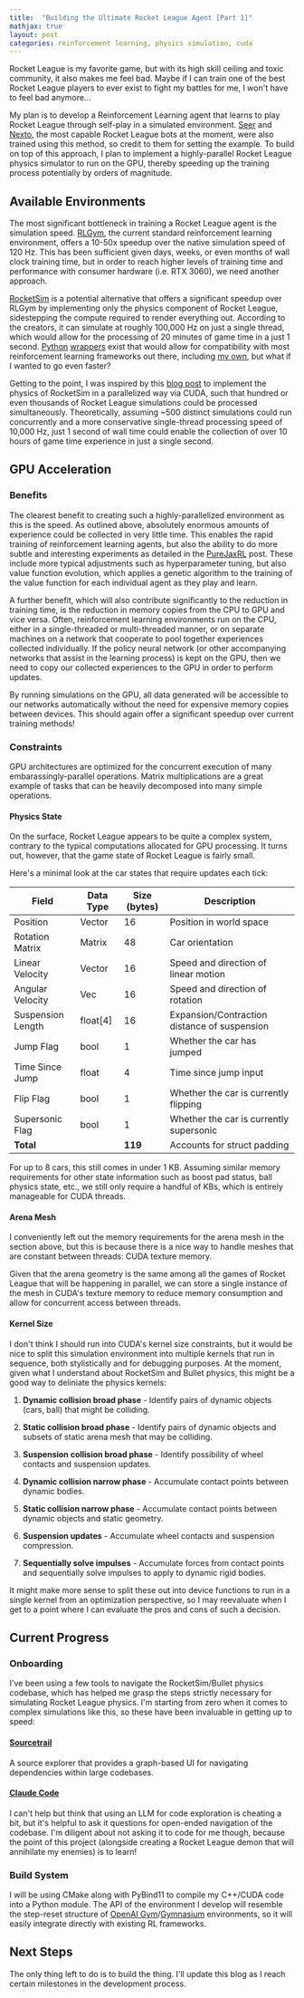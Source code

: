 ```yaml
---
title:  "Building the Ultimate Rocket League Agent [Part 1]"
mathjax: true
layout: post
categories: reinforcement learning, physics simulation, cuda
---
```


Rocket League is my favorite game, but with its high skill ceiling and toxic community, it also makes me feel bad. Maybe if I can train one of the best Rocket League players to ever exist to fight my battles for me, I won't have to feel bad anymore...


My plan is to develop a Reinforcement Learning agent that learns to play Rocket League through self-play in a simulated environment. [Seer][seer] and [Nexto][nexto], the most capable Rocket League bots at the moment, were also trained using this method, so credit to them for setting the example. To build on top of this approach, I plan to implement a highly-parallel Rocket League physics simulator to run on the GPU, thereby speeding up the training process potentially by orders of magnitude.

## Available Environments

The most significant bottleneck in training a Rocket League agent is the simulation speed. [RLGym][rlgym], the current standard reinforcement learning environment, offers a 10-50x speedup over the native simulation speed of 120 Hz. This has been sufficient given days, weeks, or even months of wall clock training time, but in order to reach higher levels of training time and performance with consumer hardware (i.e. RTX 3060), we need another approach.

[RocketSim][rocketsim] is a potential alternative that offers a significant speedup over RLGym by implementing only the physics component of Rocket League, sidestepping the compute required to render everything out. According to the creators, it can simulate at roughly 100,000 Hz on just a single thread, which would allow for the processing of 20 minutes of game time in a just 1 second. [Python][rocketpy1] [wrappers][rocketpy2] exist that would allow for compatibility with most reinforcement learning frameworks out there, including [my own][jarl], but what if I wanted to go even faster?

Getting to the point, I was inspired by this [blog post][purejaxrl] to implement the physics of RocketSim in a parallelized way via CUDA, such that hundred or even thousands of Rocket League simulations could be processed simultaneously. Theoretically, assuming ~500 distinct simulations could run concurrently and a more conservative single-thread processing speed of 10,000 Hz, just 1 second of wall time could enable the collection of over 10 hours of game time experience in just a single second.

## GPU Acceleration

### Benefits

The clearest benefit to creating such a highly-parallelized environment as this is the speed. As outlined above, absolutely enormous amounts of experience could be collected in very little time. This enables the rapid training of reinforcement learning agents, but also the ability to do more subtle and interesting experiments as detailed in the [PureJaxRL][purejaxrl] post. These include more typical adjustments such as hyperparameter tuning, but also value function evolution, which applies a genetic algorithm to the training of the value function for each individual agent as they play and learn.

A further benefit, which will also contribute significantly to the reduction in training time, is the reduction in memory copies from the CPU to GPU and vice versa. Often, reinforcement learning environments run on the CPU, either in a single-threaded or multi-threaded manner, or on separate machines on a network that cooperate to pool together experiences collected individually. If the policy neural network (or other accompanying networks that assist in the learning process) is kept on the GPU, then we need to copy our collected experiences to the GPU in order to perform updates.

By running simulations on the GPU, all data generated will be accessible to our networks automatically without the need for expensive memory copies between devices. This should again offer a significant speedup over current training methods!

### Constraints

GPU architectures are optimized for the concurrent execution of many embarassingly-parallel operations. Matrix multiplications are a great example of tasks that can be heavily decomposed into many simple operations. 

#### Physics State

On the surface, Rocket League appears to be quite a complex system, contrary to the typical computations allocated for GPU processing. It turns out, however, that the game state of Rocket League is fairly small. 

Here's a minimal look at the car states that require updates each tick:

| Field | Data Type | Size (bytes) | Description |
|-------|-----------|--------------|-------------|
| Position | Vector | 16 | Position in world space |
| Rotation Matrix | Matrix | 48 | Car orientation |
| Linear Velocity | Vector | 16 | Speed and direction of linear motion |
| Angular Velocity | Vec | 16 | Speed and direction of rotation |
| Suspension Length | float[4] | 16 | Expansion/Contraction distance of suspension |
| Jump Flag | bool | 1 | Whether the car has jumped |
| Time Since Jump | float | 4 | Time since jump input |
| Flip Flag | bool | 1 | Whether the car is currently flipping |
| Supersonic Flag | bool | 1 | Whether the car is currently supersonic |
| **Total** | | **119** | Accounts for struct padding |

For up to 8 cars, this still comes in under 1 KB. Assuming similar memory requirements for other state information such as boost pad status, ball physics state, etc., we still only require a handful of KBs, which is entirely manageable for CUDA threads.

#### Arena Mesh

I conveniently left out the memory requirements for the arena mesh in the section above, but this is because there is a nice way to handle meshes that are constant between threads: CUDA texture memory.

Given that the arena geometry is the same among all the games of Rocket League that will be happening in parallel, we can store a single instance of the mesh in CUDA's texture memory to reduce memory consumption and allow for concurrent access between threads.

#### Kernel Size

I don't think I should run into CUDA's kernel size constraints, but it would be nice to split this simulation environment into multiple kernels that run in sequence, both stylistically and for debugging purposes. At the moment, given what I understand about RocketSim and Bullet physics, this might be a good way to deliniate the physics kernels:

 1. __Dynamic collision broad phase__ - Identify pairs of dynamic objects (cars, ball) that might be colliding.

 2. __Static collision broad phase__ - Identify pairs of dynamic objects and subsets of static arena mesh that may be colliding.
 
 3. __Suspension collision broad phase__ - Identify possibility of wheel contacts and suspension updates.

 4. __Dynamic collision narrow phase__ - Accumulate contact points between dynamic bodies.

 5. __Static collision narrow phase__ - Accumulate contact points between dynamic objects and static geometry.

 6. __Suspension updates__ - Accumulate wheel contacts and suspension compression.

 7. __Sequentially solve impulses__ - Accumulate forces from contact points and sequentially solve impulses to apply to dynamic rigid bodies.

It might make more sense to split these out into device functions to run in a single kernel from an optimization perspective, so I may reevaluate when I get to a point where I can evaluate the pros and cons of such a decision.

## Current Progress

### Onboarding

I've been using a few tools to navigate the RocketSim/Bullet physics codebase, which has helped me grasp the steps strictly necessary for simulating Rocket League physics. I'm starting from zero when it comes to complex simulations like this, so these have been invaluable in getting up to speed:

#### [Sourcetrail][srctrail]
A source explorer that provides a graph-based UI for navigating dependencies within large codebases.

#### [Claude Code][claude]
I can't help but think that using an LLM for code exploration is cheating a bit, but it's helpful to ask it questions for open-ended navigation of the codebase. I'm diligent about not asking it to code for me though, because the point of this project (alongside creating a Rocket League demon that will annihilate my enemies) is to learn!

### Build System

I will be using CMake along with PyBind11 to compile my C++/CUDA code into a Python module. The API of the environment I develop will resemble the step-reset structure of [OpenAI Gym][openaigym]/[Gymnasium][gymnasium] environments, so it will easily integrate directly with existing RL frameworks.

## Next Steps

The only thing left to do is to build the thing. I'll update this blog as I reach certain milestones in the development process.


[seer]:      https://www.youtube.com/@UltrawideGC/videos
[nexto]:     https://github.com/Rolv-Arild/Necto
[rlgym]:     https://rlgym.org/
[purejaxrl]: https://chrislu.page/blog/meta-disco/
[rocketsim]: https://github.com/ZealanL/RocketSim/
[rocketpy1]: https://github.com/mtheall/RocketSim
[rocketpy2]: https://github.com/uservar/pyrocketsim
[jarl]:      https://github.com/jwmccarthy/JARL
[srctrail]:  https://github.com/CoatiSoftware/Sourcetrail
[claude]:    https://docs.anthropic.com/en/docs/agents-and-tools/claude-code/overview
[openaigym]: https://www.gymlibrary.dev/index.html
[gymnasium]: https://gymnasium.farama.org/